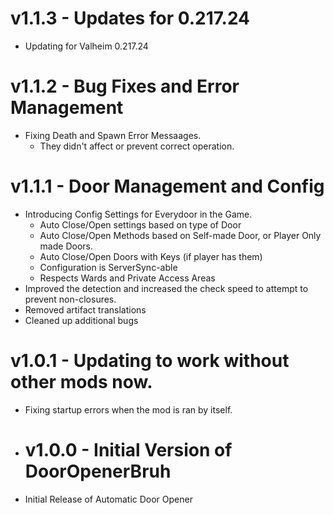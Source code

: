 # v1.1.3 - Updates for 0.217.24
* Updating for Valheim 0.217.24

# v1.1.2 - Bug Fixes and Error Management
* Fixing Death and Spawn Error Messaages.
  * They didn't affect or prevent correct operation.

# v1.1.1 - Door Management and Config
* Introducing Config Settings for Everydoor in the Game.
  * Auto Close/Open settings based on type of Door
  * Auto Close/Open Methods based on Self-made Door, or Player Only made Doors.
  * Auto Close/Open Doors with Keys (if player has them)
  * Configuration is ServerSync-able
  * Respects Wards and Private Access Areas
* Improved the detection and increased the check speed to attempt to prevent non-closures.
* Removed artifact translations
* Cleaned up additional bugs 

# v1.0.1 - Updating to work without other mods now.
* Fixing startup errors when the mod is ran by itself.

* # v1.0.0 - Initial Version of DoorOpenerBruh
* Initial Release of Automatic Door Opener